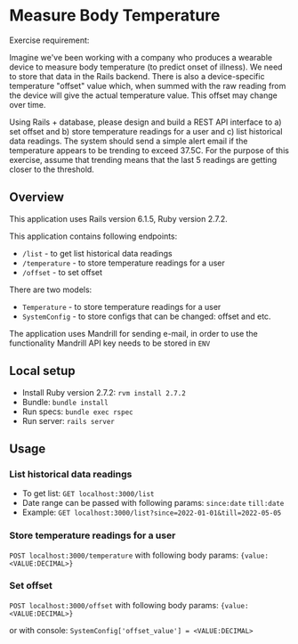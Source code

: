 # Measure Body Temperature

Exercise requirement:

Imagine we've been working with a company who produces a wearable device to measure body temperature (to predict onset of illness). We need to store that data in the Rails backend. There is also a device-specific temperature "offset" value which, when summed with the raw reading from the device will give the actual temperature value. This offset may change over time.

Using Rails + database, please design and build a REST API interface to a) set offset and b) store temperature readings for a user and c) list historical data readings. The system should send a simple alert email if the temperature appears to be trending to exceed 37.5C. For the purpose of this exercise, assume that trending means that the last 5 readings are getting closer to the threshold.

## Overview

This application uses Rails version 6.1.5, Ruby version 2.7.2.

This application contains following endpoints:

 - `/list` - to get list historical data readings
 - `/temperature` - to store temperature readings for a user
 - `/offset` - to set offset

There are two models:

 - `Temperature` - to store temperature readings for a user
 - `SystemConfig` - to store configs that can be changed: offset and etc.

The application uses Mandrill for sending e-mail, in order to use the functionality Mandrill API key needs to be stored in `ENV`

## Local setup

* Install Ruby version 2.7.2: `rvm install 2.7.2`
* Bundle: `bundle install`
* Run specs: `bundle exec rspec`
* Run server: `rails server`

## Usage

### List historical data readings

- To get list: `GET localhost:3000/list`
- Date range can be passed with following params: `since:date` `till:date`
- Example: `GET localhost:3000/list?since=2022-01-01&till=2022-05-05`

### Store temperature readings for a user

`POST localhost:3000/temperature` with following body params: `{value: <VALUE:DECIMAL>}`

### Set offset

`POST localhost:3000/offset` with following body params: `{value: <VALUE:DECIMAL>}`

or with console: `SystemConfig['offset_value'] = <VALUE:DECIMAL>`
